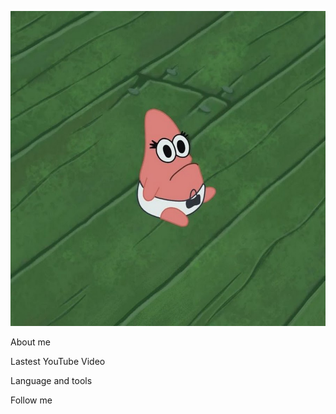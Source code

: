 ![Header](https://github.com/Ketaxa/Ketaxa/blob/main/assets/Ketaxa.jpg)

About me

Lastest YouTube Video

Language and tools

Follow me
